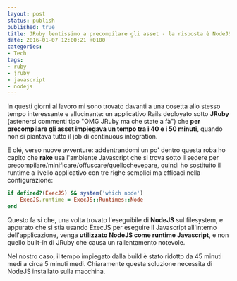 ```yaml
---
layout: post
status: publish
published: true
title: JRuby lentissimo a precompilare gli asset - la risposta è NodeJS
date: 2016-01-07 12:00:21 +0100
categories:
- Tech
tags:
- ruby
- jruby
- javascript
- nodejs
---
```


In questi giorni al lavoro mi sono trovato davanti a una cosetta allo stesso tempo interessante e allucinante: un applicativo Rails deployato sotto **JRuby** (astenersi commenti tipo "OMG JRuby ma che state a fà") che **per precompilare gli asset impiegava un tempo tra i 40 e i 50 minuti**, quando non si piantava tutto il job di continuous integration.

E olé, verso nuove avventure: addentrandomi un po' dentro questa roba ho capito che **rake** usa l'ambiente Javascript che si trova sotto il sedere per precompilare/minificare/offuscare/quellochevepare, quindi ho sostituito il runtime a livello applicativo con tre righe semplici ma efficaci nella configurazione:

```ruby
if defined?(ExecJS) && system('which node')
    ExecJS.runtime = ExecJS::Runtimes::Node
end
```

Questo fa si che, una volta trovato l'eseguibile di **NodeJS** sul filesystem, e appurato che si stia usando ExecJS per eseguire il Javascript all'interno dell'applicazione, venga **utilizzato NodeJS come runtime Javascript**, e non quello built-in di JRuby che causa un rallentamento notevole.

Nel nostro caso, il tempo impiegato dalla build è stato ridotto da 45 minuti medi a circa 5 minuti medi. Chiaramente questa soluzione necessita di NodeJS installato sulla macchina.

